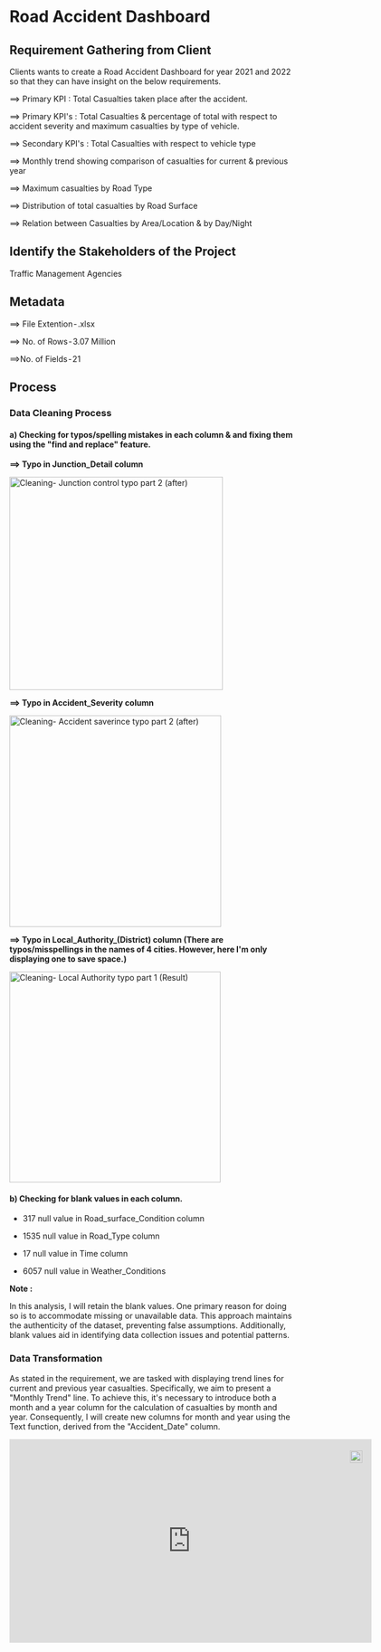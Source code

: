 # Road Accident Dashboard
## Requirement Gathering from Client 
Clients wants to create a Road Accident Dashboard for year 2021 and 2022 so that they can have insight on the below requirements.

==> Primary KPI : Total Casualties taken place after the accident.

==> Primary KPI's : Total Casualties & percentage of total with respect to accident severity and maximum casualties by type of vehicle.

==> Secondary KPI's : Total Casualties with respect to vehicle type

==> Monthly trend showing comparison of casualties for current & previous year

==> Maximum casualties by Road Type

==> Distribution of total casualties by Road Surface

==> Relation between Casualties by Area/Location & by Day/Night

## Identify the Stakeholders of the Project

Traffic Management Agencies

## Metadata
==> File Extention - .xlsx

==> No. of Rows - 3.07 Million

==>No. of Fields - 21

## Process

### Data Cleaning Process
#### **a)  Checking for typos/spelling mistakes in each column & and fixing them using the "find and replace" feature.**
  
**==> Typo in Junction_Detail column**

<img width="377" alt="Cleaning- Junction control typo part 2 (after)" src="https://github.com/Sary332/My_Portfolio/assets/110008177/3802efee-09b5-47c5-9839-5e07c0be3916">

**==> Typo in Accident_Severity column**

<img width="374" alt="Cleaning- Accident saverince typo part 2 (after)" src="https://github.com/Sary332/My_Portfolio/assets/110008177/78165e36-a627-4979-8080-1ae15e35c149">

**==> Typo in Local_Authority_(District) column (There are typos/misspellings in the names of 4 cities. However, here I'm only displaying one to save space.)**

<img width="373" alt="Cleaning- Local Authority typo part 1 (Result)" src="https://github.com/Sary332/My_Portfolio/assets/110008177/64767809-3a95-42ee-a638-b521fe70eabb">

#### b) Checking for blank values in each column.

- 317 null value in Road_surface_Condition column
  
- 1535 null value in Road_Type column
  
- 17 null value in Time column
  
- 6057 null value in Weather_Conditions

**Note :**

In this analysis, I will retain the blank values. One primary reason for doing so is to accommodate missing or unavailable data. This approach maintains the authenticity of the dataset, preventing false assumptions. Additionally, blank values aid in identifying data collection issues and potential patterns.

### Data Transformation
As stated in the requirement, we are tasked with displaying trend lines for current and previous year casualties. Specifically, we aim to present a "Monthly Trend" line. To achieve this, it's necessary to introduce both a month and a year column for the calculation of casualties by month and year. Consequently, I will create new columns for month and year using the Text function, derived from the "Accident_Date" column.

<div style="position:relative;width:fit-content;height:fit-content;">
            <a style="position:absolute;top:20px;right:1rem;opacity:0.8;" href="https://clipchamp.com/watch/wjkbZY7aedw?utm_source=embed&utm_medium=embed&utm_campaign=watch">
                <img loading="lazy" style="height:22px;" src="https://clipchamp.com/e.svg" alt="Made with Clipchamp" />
            </a>
            <iframe allow="autoplay;" allowfullscreen style="border:none" src="https://clipchamp.com/watch/wjkbZY7aedw/embed" width="640" height="360"></iframe>
        </div>
